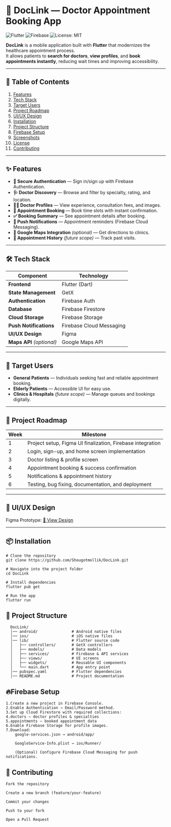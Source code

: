 # 📱 DocLink — Doctor Appointment Booking App

![Flutter](https://img.shields.io/badge/Flutter-02569B?logo=flutter&logoColor=white)
![Firebase](https://img.shields.io/badge/Firebase-FFCA28?logo=firebase&logoColor=black)
![License: MIT](https://img.shields.io/badge/License-MIT-green.svg)

**DocLink** is a mobile application built with **Flutter** that modernizes the healthcare appointment process.  
It allows patients to **search for doctors**, **view profiles**, and **book appointments instantly**, reducing wait times and improving accessibility.

---

## 📑 Table of Contents
1. [Features](#-features)
2. [Tech Stack](#-tech-stack)
3. [Target Users](#-target-users)
4. [Project Roadmap](#-project-roadmap)
5. [UI/UX Design](#-uiux-design)
6. [Installation](#-installation)
7. [Project Structure](#-project-structure)
8. [Firebase Setup](#-firebase-setup)
9. [Screenshots](#-screenshots)
10. [License](#-license)
11. [Contributing](#-contributing)

---

## ✨ Features
- **🔐 Secure Authentication** — Sign in/sign up with Firebase Authentication.
- **🩺 Doctor Discovery** — Browse and filter by specialty, rating, and location.
- **👨‍⚕️ Doctor Profiles** — View experience, consultation fees, and images.
- **📅 Appointment Booking** — Book time slots with instant confirmation.
- **✅ Booking Summary** — See appointment details after booking.
- **🔔 Push Notifications** — Appointment reminders (Firebase Cloud Messaging).
- **📍 Google Maps Integration** *(optional)* — Get directions to clinics.
- **📜 Appointment History** *(future scope)* — Track past visits.

---

## 🛠 Tech Stack

| Component            | Technology |
|----------------------|------------|
| **Frontend**         | Flutter (Dart) |
| **State Management** | GetX |
| **Authentication**   | Firebase Auth |
| **Database**         | Firebase Firestore |
| **Cloud Storage**    | Firebase Storage |
| **Push Notifications** | Firebase Cloud Messaging |
| **UI/UX Design**     | Figma |
| **Maps API** *(optional)* | Google Maps API |

---

## 👥 Target Users
- **General Patients** — Individuals seeking fast and reliable appointment booking.
- **Elderly Patients** — Accessible UI for easy use.
- **Clinics & Hospitals** *(future scope)* — Manage queues and bookings digitally.

---

## 📆 Project Roadmap

| Week | Milestone |
|------|-----------|
| 1 | Project setup, Figma UI finalization, Firebase integration |
| 2 | Login, sign-up, and home screen implementation |
| 3 | Doctor listing & profile screen |
| 4 | Appointment booking & success confirmation |
| 5 | Notifications & appointment history |
| 6 | Testing, bug fixing, documentation, and deployment |

---

## 🎨 UI/UX Design
Figma Prototype: [🔗 View Design](https://www.figma.com/design/I3MOl0fAx4SmJnAwhSRQoC/Doctor-Appointment-Case-Study--for-Final-Year-Project?node-id=3-3&p=f&t=dEBbL0sD0a1Cyy1R-0)

---
## 📦 Installation

    # Clone the repository
    git clone https://github.com/Shougotmollik/DocLink.git
    
    # Navigate into the project folder
    cd DocLink
    
    # Install dependencies
    flutter pub get
    
    # Run the app
    flutter run

## 📂 Project Structure

      DocLink/
      │── android/               # Android native files
      │── ios/                   # iOS native files
      │── lib/                   # Flutter source code
      │   ├── controllers/       # GetX controllers
      │   ├── models/            # Data models
      │   ├── services/          # Firebase & API services
      │   ├── views/             # UI screens
      │   ├── widgets/           # Reusable UI components
      │   └── main.dart          # App entry point
      │── pubspec.yaml           # Flutter dependencies
      │── README.md              # Project documentation
      
## 🔥Firebase Setup
    1.Create a new project in Firebase Console.
    2.Enable Authentication → Email/Password method.
    3.Set up Cloud Firestore with required collections:
    4.doctors — doctor profiles & specialties
    5.appointments — booked appointment data
    6.Enable Firebase Storage for profile images.
    7.Download:
        google-services.json → android/app/
        
        GoogleService-Info.plist → ios/Runner/
        
        (Optional) Configure Firebase Cloud Messaging for push notifications.

## 🤝 Contributing
    Fork the repository
    
    Create a new branch (feature/your-feature)
    
    Commit your changes
    
    Push to your fork
    
    Open a Pull Request
